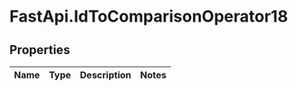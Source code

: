 # FastApi.IdToComparisonOperator18

## Properties
Name | Type | Description | Notes
------------ | ------------- | ------------- | -------------
